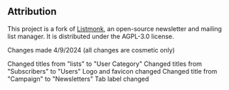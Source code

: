 ## Attribution

This project is a fork of [Listmonk](https://github.com/knadh/listmonk), an open-source newsletter and mailing list manager. It is distributed under the AGPL-3.0 license.

Changes made
4/9/2024 (all changes are cosmetic only)

Changed titles from "lists" to "User Category"
Changed titles from "Subscribers" to "Users"
Logo and favicon changed
Changed title from "Campaign" to "Newsletters"
Tab label changed
